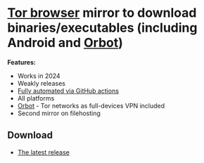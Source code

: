 # [Tor browser](https://torproject.org) mirror to download binaries/executables (including Android and [Orbot](https://github.com/guardianproject/orbot))

**Features:**
- Works in 2024
- Weakly releases
- [Fully automated via GitHub actions](https://github.com/john-g4lt/tor-mirror/actions/workflows/ci.yml)
- All platforms
- [Orbot](https://github.com/guardianproject/orbot) - Tor networks as full-devices VPN included
- Second mirror on filehosting

## Download
- [The latest release](https://github.com/john-g4lt/tor-mirror/releases/latest)

